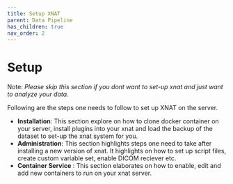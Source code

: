 ```yaml
---
title: Setup XNAT
parent: Data Pipeline
has_children: true
nav_order: 2
---
```


# Setup

Note: *Please skip this section if you dont want to set-up xnat and just want to analyze your data.*

Following are the steps one needs to follow to set up XNAT on the server. 
- **Installation**: This section explore on how to clone docker container on your server, install plugins into your xnat and load the backup of the dataset to set-up the xnat system for you.
- **Administration**: This section highlights steps one need to take after installing a new version of xnat. It highlights on how to set up script files, create custom variable set, enable DICOM reciever etc.
- **Container Service** : This section elaborates on how to enable, edit and add new containers to run on your xnat server. 
